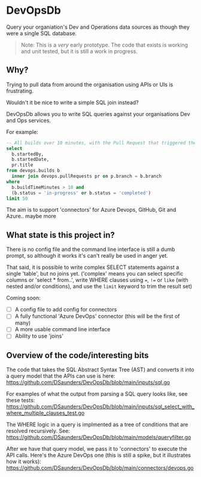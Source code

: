 # DevOpsDb

Query your organiation's Dev and Operations data sources as though they were a single SQL database.

> Note: This is a *very* early prototype. The code that exists is working and unit tested, but it is still a work in progress.

## Why?

Trying to pull data from around the organisation using APIs or UIs is frustrating.

Wouldn't it be nice to write a simple SQL join instead?

DevOpsDb allows you to write SQL queries against your organisations Dev and Ops services.

For example:

```sql
-- All builds over 10 minutes, with the Pull Request that triggered them
select 
  b.startedBy, 
  b.startedDate, 
  pr.title 
from devops.builds b
  inner join devops.pullRequests pr on p.branch = b.branch
where 
  b.buildTimeMinutes > 10 and 
  (b.status = 'in-progress' or b.status = 'completed')
limit 50
```

The aim is to support 'connectors' for Azure Devops, GitHub, Git and Azure.. maybe more


## What state is this project in?

There is no config file and the command line interface is still a dumb prompt, so although it works it's can't really be used in anger yet.

That said, it is possible to write complex SELECT statements against a single 'table', but no joins yet. ('complex' means you can select 
specific columns or 'select * from..', write WHERE clauses using `=`, `!=` or `like` (with nested and/or conditions), and use the `limit` keyword to trim the result set)

Coming soon:
- [ ] A config file to add config for connectors
- [ ] A fully functional 'Azure DevOps' connector (this will be the first of many)
- [ ] A more usable command line interface
- [ ] Ability to use 'joins'

## Overview of the code/interesting bits

The code that takes the SQL Abstract Syntax Tree (AST) and converts it into a query model that the APIs can use is here:
https://github.com/DSaunders/DevOpsDb/blob/main/inputs/sql.go

For examples of what the output from parsing a SQL query looks like, see these tests:
https://github.com/DSaunders/DevOpsDb/blob/main/inputs/sql_select_with_where_multiple_clauses_test.go

The WHERE logic in a query is implmented as a tree of conditions that are resolved recursively. See:
https://github.com/DSaunders/DevOpsDb/blob/main/models/queryfilter.go

After we have that query model, we pass it to 'connectors' to execute the API calls.
Here's the Azure DevOps one (this is still a spike, but it illustrates how it works):
https://github.com/DSaunders/DevOpsDb/blob/main/connectors/devops.go

